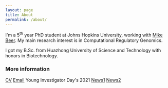 ```yaml
---
layout: page
title: About
permalink: /about/
---
```


I'm a 5<sup>th</sup> year PhD student at Johns Hopkins University, working with [Mike Beer](https://beerlab.org/index.php?title=Computational_Regulatory_Genomics). My main research interest is in Computational Regulatory Genomics.

I got my B.Sc. from Huazhong University of Science and Technology with honors in Biotechnology.



### More information

[CV](CV.pdf)
[Email](mailto:wxi1@jhu.edu)
Young Investigator Day's 2021 [News1](https://www.hopkinsmedicine.org/som/kudos/young-investigators-day-2021/bios.html#xi) [News2](https://www.bme.jhu.edu/news-events/news/three-from-hopkins-bme-recognized-at-young-investigators-day/)
